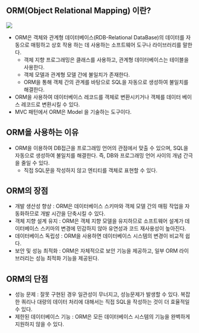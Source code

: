 ## ORM(Object Relational Mapping) 이란?
![](https://i0.wp.com/hanamon.kr/wp-content/uploads/2021/09/ORM.png?resize=980%2C499&ssl=1)
- ORM은 객체와 관계형 데이터베이스(RDB-Relational DataBase)의 데이터를 자동으로 매핑하고 상호 작용 하는 데 사용하는 소프트웨어 도구나 라이브러리를 말한다.
  - 객체 지향 프로그래밍은 클래스를 사용하고, 관계형 데이터베이스는 테이블을 사용한다.
  - 객체 모델과 관계형 모델 간에 불일치가 존재한다.
  - ORM을 통해 객체 간의 관계를 바탕으로 SQL을 자동으로 생성하여 불일치를 해결한다.
- ORM을 사용하여 데이터베이스 레코드를 객체로 변환시키거나 객체를 데이터 베이스 레코드로 변환시킬 수 있다.
- MVC 패턴에서 ORM은 Model 을 기술하는 도구이다.

## ORM을 사용하는 이유
- ORM을 이용하여 DB접근을 프로그래밍 언어의 관점에서 맞출 수 있으며, SQL을 자동으로 생성하여 불일치를 해결한다. 즉, DB와 프로그래밍 언어 사이의 개념 간극을 줄일 수 있다.
  - 직접 SQL문을 작성하지 않고 엔티티를 객체로 표현할 수 있다.


## ORM의 장점
- 개발 생산성 향상 : ORM은 데이터베이스 스키마와 객체 모델 간의 매핑 작업을 자동화하므로 개발 시간을 단축시킬 수 있다.
- 객체 지향 설계 유지 : ORM은 객체 지향 모델을 유지하므로 소프트웨어 설계가 데이터베이스 스키마의 변경에 민감하지 않아 유연성과 코드 재사용성이 높아진다.
- 데이터베이스 독립성 : ORM을 사용하면 데이터베이스 시스템의 변경이 비교적 쉽다.
- 보안 및 성능 최적화 : ORM은 자체적으로 보안 기능을 제공하고, 일부 ORM 라이브러리는 성능 최적화 기능을 제공된다. 

## ORM의 단점
- 성능 문제 : 잘못 구현된 경우 일관성이 무너지고, 성능문제가 발생할 수 있다. 복잡한 쿼리나 대량의 데이터 처리에 대해서는 직접 SQL을 작성하는 것이 더 효율적일 수 있다.
- 제한된 데이터베이스 기능 : ORM은 모든 데이터베이스 시스템의 기능을 완벽하게 지원하지 않을 수 있다.